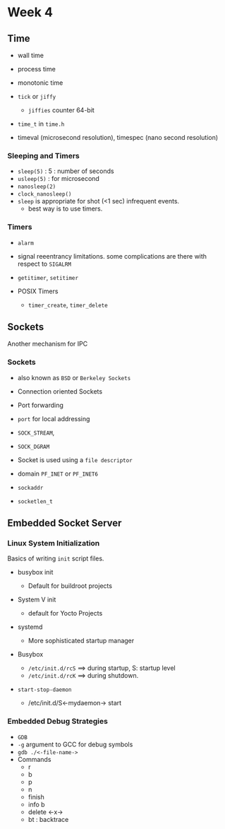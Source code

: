 # Week 4

## Time

* wall time
* process time
* monotonic time

* `tick` or `jiffy`
    * `jiffies` counter 64-bit
* `time_t` in `time.h`
* timeval (microsecond resolution), timespec (nano second resolution)

### Sleeping and Timers

* `sleep(5)` : 5 : number of seconds
* `usleep(5)` : for microsecond
* `nanosleep(2)`
* `clock_nanosleep()`
* `sleep` is appropriate for shot (<1 sec) infrequent events.
    * best way is to use timers.


### Timers
 * `alarm`
 * signal reeentrancy limitations. some complications are there with respect to `SIGALRM`

 * `getitimer`, `setitimer`
 * POSIX Timers
    * `timer_create`, `timer_delete`

## Sockets

Another mechanism for IPC

### Sockets

* also known as `BSD` or `Berkeley Sockets`
* Connection oriented Sockets
* Port forwarding
* `port` for local addressing

* `SOCK_STREAM`, 
* `SOCK_DGRAM`
* Socket is used using a `file descriptor`
* domain `PF_INET` or `PF_INET6`
* `sockaddr`
* `socketlen_t`





## Embedded Socket Server

### Linux System Initialization

Basics of writing `init` script files.

* busybox init
    * Default for buildroot projects
* System V init
    * default for Yocto Projects
* systemd
    * More sophisticated startup manager

* Busybox
    * `/etc/init.d/rcS` ==> during startup, S: startup level
    * `/etc/init.d/rcK` ==> during shutdown. 

* `start-stop-daemon`
    * /etc/init.d/S<-mydaemon-> start

### Embedded Debug Strategies

* `GDB`
* `-g` argument to GCC for debug symbols
* `gdb ./<-file-name->`
* Commands
    * r
    * b
    * p
    * n
    * finish
    * info b
    * delete <-x->
    * bt : backtrace



